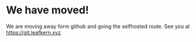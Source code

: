 # We have moved!
We are moving away form github and going the selfhosted route. See you at https://git.leafkern.xyz
